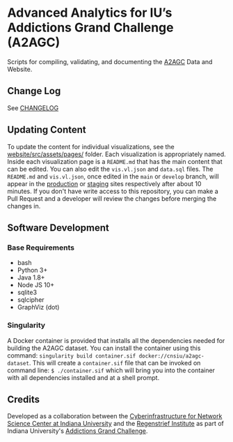 # Advanced Analytics for IU’s Addictions Grand Challenge (A2AGC)

Scripts for compiling, validating, and documenting the [A2AGC](https://node.cns.iu.edu/client/a2agc/) Data and Website.

## Change Log

See [CHANGELOG](CHANGELOG.md)

## Updating Content

To update the content for individual visualizations, see the [website/src/assets/pages/](website/src/assets/pages/) folder. Each visualization is appropriately named. Inside each visualization page is a `README.md` that has the main content that can be edited. You can also edit the `vis.vl.json` and `data.sql` files. The `README.md` and `vis.vl.json`, once edited in the `main` or `develop` branch, will appear in the [production](https://node.cns.iu.edu/client/a2agc/) or [staging](https://node.cns.iu.edu/client/a2agc/staging/) sites respectively after about 10 minutes. If you don't have write access to this repository, you can make a Pull Request and a developer will review the changes before merging the changes in.

## Software Development

### Base Requirements

* bash
* Python 3+
* Java 1.8+
* Node JS 10+
* sqlite3
* sqlcipher
* GraphViz (dot)

### Singularity

A Docker container is provided that installs all the dependencies needed for building the A2AGC dataset. You can install the container using this command: `singularity build container.sif docker://cnsiu/a2agc-dataset`. This will create a `container.sif` file that can be invoked on command line: `$ ./container.sif` which will bring you into the container with all dependencies installed and at a shell prompt.

## Credits

Developed as a collaboration between the [Cyberinfrastructure for Network Science Center at Indiana University](http://cns.iu.edu/) and the [Regenstrief Institute](https://www.regenstrief.org/) as part of Indiana University's [Addictions Grand Challenge](https://addictions.iu.edu/responding-to-crisis/grand-challenge.html).

